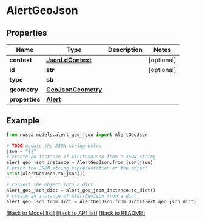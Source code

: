 # AlertGeoJson


## Properties

Name | Type | Description | Notes
------------ | ------------- | ------------- | -------------
**context** | [**JsonLdContext**](JsonLdContext.md) |  | [optional] 
**id** | **str** |  | [optional] 
**type** | **str** |  | 
**geometry** | [**GeoJsonGeometry**](GeoJsonGeometry.md) |  | 
**properties** | [**Alert**](Alert.md) |  | 

## Example

```python
from nwsoa.models.alert_geo_json import AlertGeoJson

# TODO update the JSON string below
json = "{}"
# create an instance of AlertGeoJson from a JSON string
alert_geo_json_instance = AlertGeoJson.from_json(json)
# print the JSON string representation of the object
print(AlertGeoJson.to_json())

# convert the object into a dict
alert_geo_json_dict = alert_geo_json_instance.to_dict()
# create an instance of AlertGeoJson from a dict
alert_geo_json_from_dict = AlertGeoJson.from_dict(alert_geo_json_dict)
```
[[Back to Model list]](../README.md#documentation-for-models) [[Back to API list]](../README.md#documentation-for-api-endpoints) [[Back to README]](../README.md)


